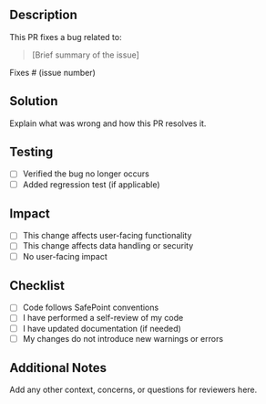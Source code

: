 ## Description

This PR fixes a bug related to:  
> [Brief summary of the issue]

Fixes # (issue number)

## Solution

Explain what was wrong and how this PR resolves it.

## Testing

- [ ] Verified the bug no longer occurs
- [ ] Added regression test (if applicable)

## Impact

- [ ] This change affects user-facing functionality
- [ ] This change affects data handling or security
- [ ] No user-facing impact

## Checklist

- [ ] Code follows SafePoint conventions
- [ ] I have performed a self-review of my code
- [ ] I have updated documentation (if needed)
- [ ] My changes do not introduce new warnings or errors

## Additional Notes

Add any other context, concerns, or questions for reviewers here.